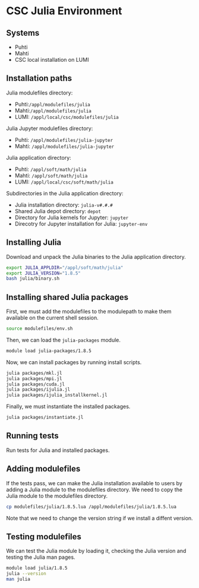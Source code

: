 # CSC Julia Environment
## Systems
- Puhti
- Mahti
- CSC local installation on LUMI


## Installation paths
Julia modulefiles directory:

- Puhti:`/appl/modulefiles/julia`
- Mahti:`/appl/modulefiles/julia`
- LUMI: `/appl/local/csc/modulefiles/julia`

Julia Jupyter modulefiles directory:

- Puhti: `/appl/modulefiles/julia-jupyter`
- Mahti: `/appl/modulefiles/julia-jupyter`

Julia application directory:

- Puhti: `/appl/soft/math/julia`
- Mahti: `/appl/soft/math/julia`
- LUMI: `/appl/local/csc/soft/math/julia`

Subdirectories in the Julia application directory:

- Julia installation directory: `julia-v#.#.#`
- Shared Julia depot directory: `depot`
- Directory for Julia kernels for Jupyter: `jupyter`
- Direcotry for Jupyter installation for Julia: `jupyter-env`


## Installing Julia
Download and unpack the Julia binaries to the Julia application directory.

```bash
export JULIA_APPLDIR="/appl/soft/math/julia"
export JULIA_VERSION="1.8.5"
bash julia/binary.sh
```


## Installing shared Julia packages
First, we must add the modulefiles to the modulepath to make them available on the current shell session.

```bash
source modulefiles/env.sh
```

Then, we can load the `julia-packages` module.

```bash
module load julia-packages/1.8.5
```

Now, we can install packages by running install scripts.

```bash
julia packages/mkl.jl
julia packages/mpi.jl
julia packages/cuda.jl
julia packages/ijulia.jl
julia packages/ijulia_installkernel.jl
```

Finally, we must instantiate the installed packages.

```bash
julia packages/instantiate.jl
```


## Running tests
Run tests for Julia and installed packages.


## Adding modulefiles
If the tests pass, we can make the Julia installation available to users by adding a Julia module to the modulefiles directory.
We need to copy the Julia module to the modulefiles directory.

```bash
cp modulefiles/julia/1.8.5.lua /appl/modulefiles/julia/1.8.5.lua
```

Note that we need to change the version string if we install a diffent version.


## Testing modulefiles
We can test the Julia module by loading it, checking the Julia version and testing the Julia man pages.

```bash
module load julia/1.8.5
julia --version
man julia
```

